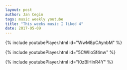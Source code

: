 ```yaml
---
layout: post
author: Jan Cegin
tags: music weekly youtube
title: "This weeks music I liked 4"
date: 2017-05-09
---
```


{% include youtubePlayer.html id="WwM8pCAynbM" %}

{% include youtubePlayer.html id="5CWIIoSf4nw" %}

{% include youtubePlayer.html id="I0zBlHlnR4Y" %}